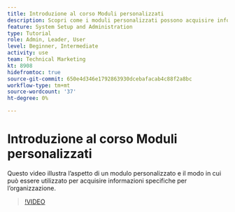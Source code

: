 ```yaml
---
title: Introduzione al corso Moduli personalizzati
description: Scopri come i moduli personalizzati possono acquisire informazioni specifiche per l’organizzazione.
feature: System Setup and Administration
type: Tutorial
role: Admin, Leader, User
level: Beginner, Intermediate
activity: use
team: Technical Marketing
kt: 8908
hidefromtoc: true
source-git-commit: 650e4d346e1792863930dcebafacab4c88f2a8bc
workflow-type: tm+mt
source-wordcount: '37'
ht-degree: 0%

---
```


# Introduzione al corso Moduli personalizzati

Questo video illustra l’aspetto di un modulo personalizzato e il modo in cui può essere utilizzato per acquisire informazioni specifiche per l’organizzazione.

>[!VIDEO](https://video.tv.adobe.com/v/335171/?quality=12&learn=on)
